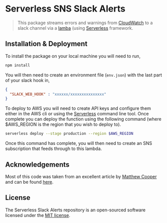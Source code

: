 # Serverless SNS Slack Alerts
> This package streams errors and warnings from [CloudWatch](https://aws.amazon.com/cloudwatch/) to a slack channel via 
a [lamba](https://aws.amazon.com/lambda/) (using [Serverless](https://serverless.com/) framework.
 
## Installation & Deployment

To install the package on your local machine you will need to run,

```bash
npm install
```

You will then need to create an environment file (`env.json`) with the last part of your slack hook in,

```json
{
  "SLACK_WEB_HOOK" : "xxxxxx/xxxxxxxxxxxxxxx"
}
```

To deploy to AWS you will need to create API keys and configure them either in the AWS cli or using the 
[Serverless](https://serverless.com/) command line tool. Once complete you can deploy the function using the following
command (where $AWS_REGION is the region that you wish to deploy to).

```bash
serverless deploy --stage production --region $AWS_REGION
```

Once this command has complete, you will then need to create an SNS subscription that feeds through to this lambda.
 
## Acknowledgements
Most of this code was taken from an excellent article by [Matthew Cooper](http://matthewcooper.net/) and can be found 
[here](http://matthewcooper.net/2015/08/21/aws-cloudwatch-to-slack-via-api-gateway-and-lambda/).

## License

The Serverless Slack Alerts repository is an open-sourced software licensed under the [MIT license](http://opensource.org/licenses/MIT).
